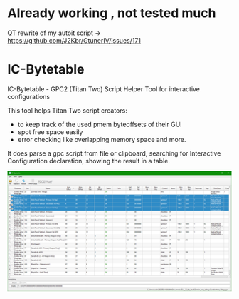 # Already working , not tested much
QT rewrite of my autoit script -> https://github.com/J2Kbr/GtunerIV/issues/171

# IC-Bytetable
IC-Bytetable - GPC2 (Titan Two) Script Helper Tool for interactive configurations

This tool helps Titan Two script creators:
- to keep track of the used pmem byteoffsets of their GUI
- spot free space easily
- error checking like overlapping memory space and more. 

It does parse a gpc script from file or clipboard, searching for Interactive Configuration declaration, showing the result in a table.


![Screenshot_20191027](/screenshots/20191027.jpg?raw=true "Screenshot20191027")
